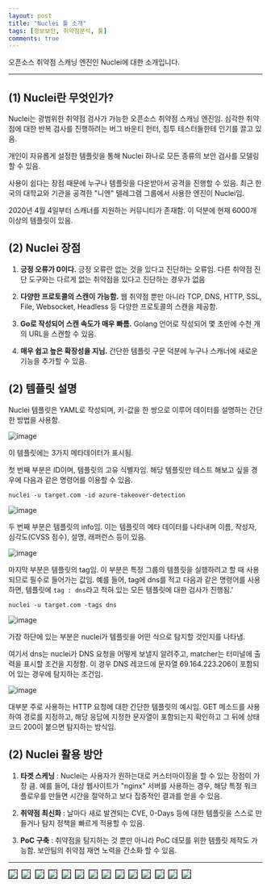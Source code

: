 ```yaml
---
layout: post
title: "Nuclei 툴 소개"
tags: [정보보안, 취약점분석, 툴]
comments: true
---
```


오픈소스 취약점 스캐닝 엔진인 Nuclei에 대한 소개입니다.

--- 

## (1) Nuclei란 무엇인가?

Nuclei는 광범위한 취약점 검사가 가능한 오픈소스 취약점 스캐닝 엔진임. 심각한 취약점에 대한 반복 검사를 진행하려는 버그 바운티 헌터, 침투 테스터들한테 인기를 끌고 있음.

개인이 자유롭게 설정한 템플릿을 통해 Nuclei 하나로 모든 종류의 보안 검사를 모델링 할 수 있음.

사용이 쉽다는 장점 때문에 누구나 템플릿을 다운받아서 공격을 진행할 수 있음. 최근 한국의 대학교와 기관을 공격한 "니엔" 텔레그램 그룹에서 사용한 엔진이 Nuclei임.

2020년 4월 4일부터 스캐너를 지원하는 커뮤니티가 존재함. 이 덕분에 현재 6000개 이상의 템플릿이 있음.

## (2) Nuclei 장점

1. **긍정 오류가 0이다.** 긍정 오류란 없는 것을 있다고 진단하는 오류임. 다른 취약점 진단 도구와는 다르게 없는 취약점을 있다고 진단하는 경우가 없음

2. **다양한 프로토콜의 스캔이 가능함.** 웹 취약점 뿐만 아니라 TCP, DNS, HTTP, SSL, File, Websocket, Headless 등 다양한 프로토콜의 스캔을 제공함.

3. **Go로 작성되어 스캔 속도가 매우 빠름.** Golang 언어로 작성되어 몇 초만에 수천 개의 URL을 스캔할 수 있음.

4. **매우 쉽고 높은 확장성을 지님.** 간단한 템플릿 구문 덕분에 누구나 스캐너에 새로운 기능을 추가할 수 있음.

## (2) 템플릿 설명

Nuclei 템플릿은 YAML로 작성되며, 키-값을 한 쌍으로 이루어 데이터를 설명하는 간단한 방법을 사용함.

![image](https://github.com/user-attachments/assets/cc86d186-3c4e-4675-bcef-f50b1e7cac58)

이 템플릿에는 3가지 메타데이터가 표시됨. 

첫 번째 부분은 ID이며, 템플릿의 고유 식별자임. 해당 템플릿만 테스트 해보고 싶을 경우에 다음과 같은 명령어를 이용할 수 있음.

`nuclei -u target.com -id azure-takeover-detection`

![image](https://github.com/user-attachments/assets/ff469b80-ac67-419d-82ac-386c02c33f02)

두 번째 부분은 템플릿의 info임. 이는 템플릿의 메타 데이터를 나타내며 이름, 작성자, 심각도(CVSS 점수), 설명, 래퍼런스 등이 있음.

![image](https://github.com/user-attachments/assets/0f21fb6e-6a0c-443d-b802-9449007a7d90)

마지막 부분은 템플릿의 tag임. 이 부분은 특정 그룹의 템플릿을 실행하려고 할 때 사용되므로 필수로 들어가는 값임. 예를 들어, tag에 dns를 적고 다음과 같은 명령어를 사용하면, 템플릿에 `tag : dns`라고 적혀 있는 모든 템플릿에 대한 검사가 진행됨.'

`nuclei -u target.com -tags dns`

![image](https://github.com/user-attachments/assets/51f20802-8042-4675-8d90-246d2dd177ad)

가장 하단에 있는 부분은 nuclei가 템플릿을 어떤 식으로 탐지할 것인지를 나타냄.

여기서 dns는 nuclei가 DNS 요청을 어떻게 보낼지 알려주고, matcher는 터미널에 출력을 표시할 조건을 지정함. 이 경우 DNS 레코드에 문자열 69.164.223.206이 포함되어 있는 경우에 탐지하는 조건임.

![image](https://github.com/user-attachments/assets/18bb8063-c644-4f1a-aecc-bc533b3acc6e)

대부분 주로 사용하는 HTTP 요청에 대한 간단한 템플릿의 예시임. GET 메소드를 사용하여 경로를 지정하고, 해당 응답에 지정한 문자열이 포함되는지 확인하고 그 뒤에 상태코드 200이 붙으면 탐지하는 방식임.

## (2) Nuclei 활용 방안

1. **타겟 스케닝** : Nuclei는 사용자가 원하는대로 커스터마이징을 할 수 있는 장점이 가장 큼. 예를 들어, 대상 웹사이트가 "nginx" 서버를 사용하는 경우, 해당 특정 워크플로우를 만들면 시간을 절약하고 보다 집중적인 결과를 얻을 수 있음.

2. **취약점 최신화** : 날마다 새로 발견되는 CVE, 0-Days 등에 대한 템플릿을 스스로 만들거나 탐지 정책을 빠르게 적용할 수 있음.

3. **PoC 구축** : 취약점을 탐지하는 것 뿐만 아니라 PoC 데모를 위한 템플릿 제작도 가능함. 보안팀의 취약점 재연 노력을 간소화 할 수 있음.

---------------------------------------

<kbd>
<img src="https://github.com/user-attachments/assets/7916ffb8-95b0-4ace-816e-554ee7b53a95" style="border: 1px solid black;">
</kbd>

<kbd>
<img src="https://github.com/user-attachments/assets/53fee40f-52ca-4dfd-8c28-0953b7c93cb4" style="border: 1px solid black;">
</kbd>

<kbd>
<img src="https://github.com/user-attachments/assets/82741c3b-a54b-406e-af9c-b8edeba5dde8" style="border: 1px solid black;">
</kbd>

<kbd>
<img src="https://github.com/user-attachments/assets/846bdd9e-57c9-49fa-9531-93e71a161f74" style="border: 1px solid black;">
</kbd>

<kbd>
<img src="https://github.com/user-attachments/assets/6dc2f0ce-a754-4e80-8cef-f3a627468996" style="border: 1px solid black;">
</kbd>

<kbd>
<img src="https://github.com/user-attachments/assets/c7f88d41-6bbb-4d79-a005-11f0ab5d163f" style="border: 1px solid black;">
</kbd>

<kbd>
<img src="https://github.com/user-attachments/assets/5c3c7bb2-c2db-4daf-9922-456d92f4e96f" style="border: 1px solid black;">
</kbd>

<kbd>
<img src="https://github.com/user-attachments/assets/c005be8f-12a6-4de2-a93f-940abf39cb16" style="border: 1px solid black;">
</kbd>

<kbd>
<img src="https://github.com/user-attachments/assets/051b2266-2b3e-4785-9ec1-916da2840018" style="border: 1px solid black;">
</kbd>

<kbd>
<img src="https://github.com/user-attachments/assets/4a5bb8f2-8fca-4ad9-ba97-fb20ce7ddec3" style="border: 1px solid black;">
</kbd>

<kbd>
<img src="https://github.com/user-attachments/assets/b28a825a-5706-4a79-ac19-274b842b8f5d" style="border: 1px solid black;">
</kbd>

<kbd>
<img src="https://github.com/user-attachments/assets/1c33ae78-f3a2-4584-bc23-1fae241cba93" style="border: 1px solid black;">
</kbd>

<kbd>
<img src="https://github.com/user-attachments/assets/2e307c72-1404-41d4-9c0e-f5c123319184" style="border: 1px solid black;">
</kbd>

<kbd>
<img src="https://github.com/user-attachments/assets/d0db3e37-47e4-489b-9cdb-595d1fdee8bb" style="border: 1px solid black;">
</kbd>




